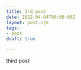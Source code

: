 ```yaml
---
title: 3rd post
date: 2022-04-04T00:00:00Z
layout: post.njk
tags:
- post
draft: true

---
```

third post